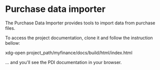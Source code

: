 # Purchase data importer 
The Purchase Data Importer provides tools to import data from purchase files.

To access the project documentation, clone it and follow the instruction bellow:

xdg-open project_path/myfinance/docs/build/html/index.html

... and you'll see the PDI documentation in your browser.
